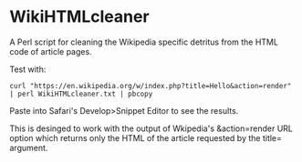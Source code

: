 # WikiHTMLcleaner
A Perl script for cleaning the Wikipedia specific detritus from the HTML code of article pages.

Test with:

`curl "https://en.wikipedia.org/w/index.php?title=Hello&action=render" | perl WikiHTMLcleaner.txt | pbcopy`

Paste into Safari's Develop>Snippet Editor to see the results.

This is desinged to work with the output of Wkipedia's &action=render URL option which returns only the HTML of the article requested by the title= argument.
